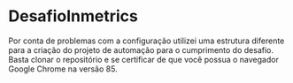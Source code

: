 # DesafioInmetrics
Por conta de problemas com a configuração utilizei uma estrutura diferente para a criação do projeto de automação para o cumprimento do desafio.
Basta clonar o repositório e se certificar de que você possua o navegador Google Chrome na versão 85.
